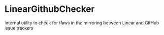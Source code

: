 # LinearGithubChecker
Internal utility to check for flaws in the mirroring between Linear and GitHub issue trackers
